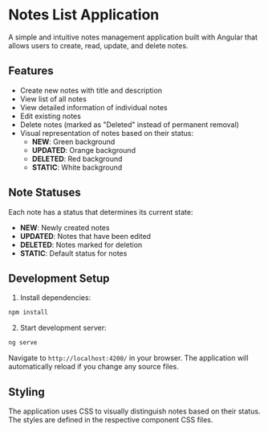 # Notes List Application

A simple and intuitive notes management application built with Angular that allows users to create, read, update, and delete notes.

## Features

- Create new notes with title and description
- View list of all notes
- View detailed information of individual notes
- Edit existing notes
- Delete notes (marked as "Deleted" instead of permanent removal)
- Visual representation of notes based on their status:
  - **NEW**: Green background
  - **UPDATED**: Orange background
  - **DELETED**: Red background
  - **STATIC**: White background

## Note Statuses

Each note has a status that determines its current state:
- **NEW**: Newly created notes
- **UPDATED**: Notes that have been edited
- **DELETED**: Notes marked for deletion
- **STATIC**: Default status for notes

## Development Setup

1. Install dependencies:
```bash
npm install
```

2. Start development server:
```bash
ng serve
```

Navigate to `http://localhost:4200/` in your browser. The application will automatically reload if you change any source files.

## Styling

The application uses CSS to visually distinguish notes based on their status. The styles are defined in the respective component CSS files.
